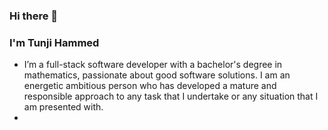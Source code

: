 ### Hi there 👋

### I'm Tunji Hammed
- I’m a full-stack software developer with a bachelor's degree in mathematics, passionate about good software solutions. I am an energetic ambitious person who has developed a mature and responsible approach to any task that I undertake or any situation that I am presented with.
- 

<!--
**tunjiNg01/tunjiNG01** is a ✨ _special_ ✨ repository because its `README.md` (this file) appears on your GitHub profile.

Here are some ideas to get you started:

- 🔭 I’m currently working on ...
- 🌱 I’m currently learning ...
- 👯 I’m looking to collaborate on ...
- 🤔 I’m looking for help with ...
- 💬 Ask me about ...
- 📫 How to reach me: ...
- 😄 Pronouns: ...
- ⚡ Fun fact: ...
-->
